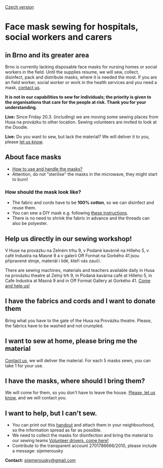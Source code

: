 [Czech version](https://sijemerousky.cz/)

# Face mask sewing for hospitals, social workers and carers
## in Brno and its greater area

Brno is currently lacking disposable face masks for nursing homes or social workers in the field. Until the supplies resume, we will sew, collect, disinfect, pack and distribute masks, where it is needed the most. If you are an field worker, social worker or work in the health services and you need a mask, [contact us](https://docs.google.com/forms/d/e/1FAIpQLScT2zbyMPZp4LBdd6X_dBT3eAm15iF6gO4dS5KwYaPchdvWbA/viewform?usp=sf_link).

**It is not in our capabilities to sew for individuals; the priority is given to the organisations that care for the people at risk. Thank you for your understanding.**

**Live:** Since Friday 20.3. (including) we are moving some sewing places from Husa na provázku to other location. Sewing volunteers are invited to look at the Doodle.

**Live:** Do you want to sew, but lack the material? We will deliver it to you, please [let us know](https://docs.google.com/forms/d/e/1FAIpQLSdjZqHkglV2Gdva7ELOEVB6H6uPRfy8BAUKaHk2O_XiOAZpKw/viewform?usp=sf_link).

## About face masks
- [How to use and handle the masks?](https://scontent-prg1-1.xx.fbcdn.net/v/t1.15752-9/89870226_237727443933011_1964651537363894272_n.jpg?_nc_cat=105&_nc_sid=b96e70&_nc_ohc=dVfo8V14Zp4AX8Dj61Y&_nc_ht=scontent-prg1-1.xx&oh=dbc6920533f1e772bf43a4f1ca86ea3f&oe=5E93B966)
- Attention, do not "sterilise" the masks in the microwave, they might start to burn!

### How should the mask look like?
- The fabric and cords have to be **100% cotton**, so we can disinfect and reuse them.
- You can sew a DIY mask e.g. following [these instructions](https://drive.google.com/open?id=1xcGW-453TlJTP-0EfNbN9xt7ioq1ItUC).
- There is no need to shrink the fabric in advance and the threads can also be polyester.

## Help us directly in our sewing workshop!

V Huse na provázku na Zelném trhu 9, v Podané kavárně na Hilleho 5, v café Industra na Masné 9 a v galerii Off Format na Gorkého 41 jsou připravené stroje, materiál i lidé, kteří vás zaučí.

There are sewing machines, materials and teachers available daily in Husa na provázku theatre at Zelný trh 9, in Podaná kavárna café at Hilleho 5, in Cafe Industra at Masná 9 and in Off Format Gallery at Gorkého 41. [Come and help us!](https://www.ced-brno.cz/rousky) 

## I have the fabrics and cords and I want to donate them
Bring what you have to the gate of the Husa na Provázku theatre. Please, the fabrics have to be washed and not crumpled.

## I want to sew at home, please bring me the material 
[Contact us](https://docs.google.com/forms/d/e/1FAIpQLSdjZqHkglV2Gdva7ELOEVB6H6uPRfy8BAUKaHk2O_XiOAZpKw/viewform?usp=sf_link), we will deliver the material. For each 5 masks sewn, you can take 1 for your use.

## I have the masks, where should I bring them?
We will come for them, so you don't have to leave the house. [Please, let us know](https://docs.google.com/forms/d/e/1FAIpQLSdjZqHkglV2Gdva7ELOEVB6H6uPRfy8BAUKaHk2O_XiOAZpKw/viewform?usp=sf_link), and we will contact you.

## I want to help, but I can't sew.
- You can print out this [handout](https://drive.google.com/open?id=1xcGW-453TlJTP-0EfNbN9xt7ioq1ItUC) and attach them in your neighbourhood, so the information spread as far as possible.
- We need to collect the masks for disinfection and bring the material to our sewing teams [Volunteer drivers, come here!](https://forms.gle/gsR5SUx9Ep1wG3bt7)
- Contribute to the transparent account 2701786666/2010, please include a message: sijemerousky

**Contact:** [sijemerousky@gmail.com](mailto:sijemerousky@gmail.com)
